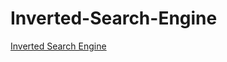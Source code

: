 # Inverted-Search-Engine

<div id="badges"><!-- pkgdown markup -->
<a href="https://github.com/AngelPn/Inverted-Search-Engine/actions">
</div>

Inverted Search Engine
